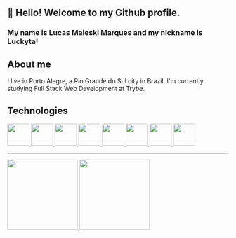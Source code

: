 ## 👋 Hello! Welcome to my Github profile.
### My name is Lucas Maieski Marques and my nickname is Luckyta!

## About me

I live in Porto Alegre, a Rio Grande do Sul city in Brazil. I'm currently studying Full Stack Web Development at Trybe.

## Technologies

<div>
  <a href="https://github.com/Lucky-ta">
    <img src="https://cdn.jsdelivr.net/gh/devicons/devicon/icons/html5/html5-original-wordmark.svg" width="50" height="50"/>
    <img src="https://cdn.jsdelivr.net/gh/devicons/devicon/icons/javascript/javascript-original.svg" width="50" height="50"/>
    <img src="https://cdn.jsdelivr.net/gh/devicons/devicon/icons/css3/css3-original.svg" width="50" height="50"/>
    <img src="https://cdn.jsdelivr.net/gh/devicons/devicon/icons/react/react-original.svg" width="50" height="50"/>
    <img src="https://cdn.jsdelivr.net/gh/devicons/devicon/icons/jest/jest-plain.svg" width="50" height="50"/>
    <img src="https://cdn.jsdelivr.net/gh/devicons/devicon/icons/mysql/mysql-original-wordmark.svg" width="50" height="50"/>
    <img src="https://cdn.jsdelivr.net/gh/devicons/devicon/icons/nodejs/nodejs-plain-wordmark.svg" width="50" height="50"/>
    <img src="https://cdn.jsdelivr.net/gh/devicons/devicon/icons/git/git-plain-wordmark.svg" width="50" height="50"/>
  </a>
</div>

<hr>
</hr>
<div>
  <a href="https://github.com/Lucky-ta">
    <img src="https://github-readme-stats.vercel.app/api?username=Lucky-ta&show_icons=true&count_private=true&theme=tokyonight" height="160em" style="max-width: 100%;"/>
    <img src="https://github-readme-stats.vercel.app/api/top-langs/?username=Lucky-ta&layout=compact&langs_count=10&theme=tokyonight" height="160em" style="max-width:        100%;"/>
  </a>
</div>
